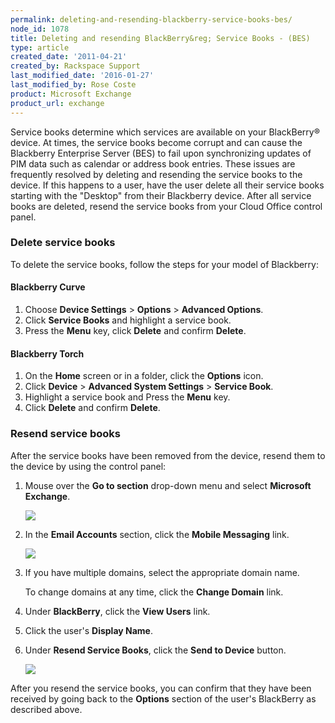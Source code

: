 ```yaml
---
permalink: deleting-and-resending-blackberry-service-books-bes/
node_id: 1078
title: Deleting and resending BlackBerry&reg; Service Books - (BES)
type: article
created_date: '2011-04-21'
created_by: Rackspace Support
last_modified_date: '2016-01-27'
last_modified_by: Rose Coste
product: Microsoft Exchange
product_url: exchange
---
```


Service books determine which services are
available on your BlackBerry&reg; device.  At times, the service books
become corrupt and can cause the Blackberry Enterprise Server (BES) to
fail upon synchronizing updates of PIM data such as calendar or address
book entries. These issues are frequently resolved by deleting and
resending the service books to the device. If this happens to a user,
have the user delete
all their service books starting with the "Desktop" from their Blackberry
device. After all service books are deleted,
resend the service books from your Cloud Office
control panel.

### Delete service books

To delete the service books, follow the steps for your model of Blackberry:

#### Blackberry Curve

1. Choose **Device Settings** &gt; **Options** &gt; **Advanced Options**.
2. Click **Service Books** and highlight a service book.
3. Press the **Menu** key, click **Delete** and confirm **Delete**.

#### Blackberry Torch

1. On the **Home** screen or in a folder, click the **Options** icon.
2. Click **Device** &gt; **Advanced System Settings** &gt; **Service Book**.
3. Highlight a service book and Press the **Menu** key.
4. Click **Delete** and confirm **Delete**.

### Resend service books

After the service books have been removed from the device,
resend them to the device by using the control panel:

1. Mouse over the **Go to section** drop-down menu and select
   **Microsoft Exchange**.

   ![](http://c616663.r63.cf2.rackcdn.com/eaDeleting&ResendingBBServiceBooks1.png)

2. In the **Email Accounts** section, click the **Mobile Messaging** link.

   ![](http://c616663.r63.cf2.rackcdn.com/eaDeleting&ResendingBBServiceBooks2.png)

3. If you have multiple domains, select the appropriate domain name.

   To change domains at any time, click the **Change Domain** link.

4. Under **BlackBerry**, click the **View Users** link.

5. Click the user's **Display Name**.

6. Under **Resend Service Books**, click the **Send to Device** button.

   ![](http://c616663.r63.cf2.rackcdn.com/eaDeleting&ResendingBBServiceBooks3.png)

After you resend the service books, you can
confirm that they have been received by going back to the **Options** section of
the user's BlackBerry as described above.
